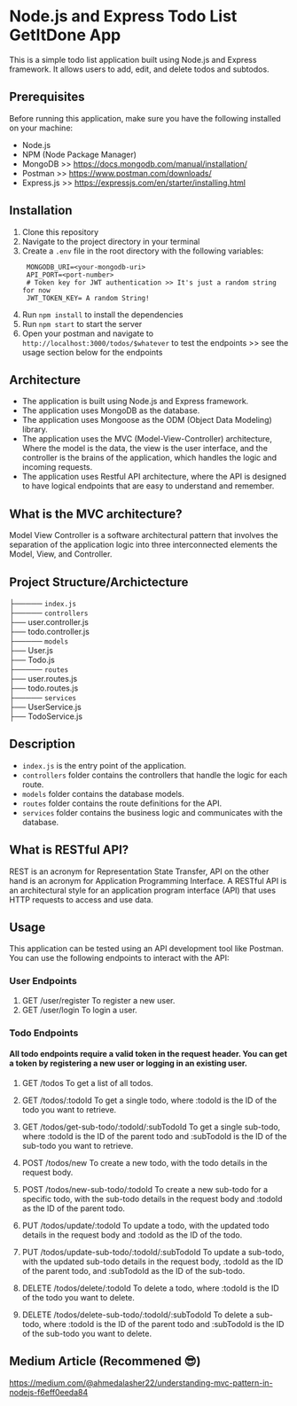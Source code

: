 # Node.js and Express Todo List GetItDone App

This is a simple todo list application built using Node.js and Express framework. It allows users to add, edit, and delete todos and subtodos.

## Prerequisites

Before running this application, make sure you have the following installed on your machine:

- Node.js
- NPM (Node Package Manager)
- MongoDB >> https://docs.mongodb.com/manual/installation/
- Postman >> https://www.postman.com/downloads/
- Express.js >> https://expressjs.com/en/starter/installing.html

## Installation

1. Clone this repository
2. Navigate to the project directory in your terminal
3. Create a `.env` file in the root directory with the following variables:
    ```
     MONGODB_URI=<your-mongodb-uri>
     API_PORT=<port-number>
     # Token key for JWT authentication >> It's just a random string for now
     JWT_TOKEN_KEY= A random String!
    ```
4. Run `npm install` to install the dependencies
5. Run `npm start` to start the server
6. Open your postman and navigate to `http://localhost:3000/todos/$whatever` to test the endpoints >> see the usage section below for the endpoints

## Architecture
 - The application is built using Node.js and Express framework.
 - The application uses MongoDB as the database.
 - The application uses Mongoose as the ODM (Object Data Modeling) library.
 - The application uses the MVC (Model-View-Controller) architecture, Where the model is the data, the view is the user interface, and the controller is the brains of the application, which handles the logic and incoming requests.
 - The application uses Restful API architecture, where the API is designed to have logical endpoints that are easy to understand and remember.

## What is the MVC architecture?
Model View Controller is a software architectural pattern that involves the separation of the application logic into three interconnected elements the Model, View, and Controller.

## Project Structure/Archictecture

├───── `index.js` <br />
├───── `controllers` <br />
    ├── user.controller.js <br />
    ├── todo.controller.js <br />
├───── `models` <br />
    ├── User.js <br />
    ├── Todo.js <br />
├───── `routes` <br />
    ├── user.routes.js <br />
    ├── todo.routes.js <br />
├───── `services` <br />
    ├── UserService.js <br />
    ├── TodoService.js <br />

## Description
- `index.js` is the entry point of the application.
- `controllers` folder contains the controllers that handle the logic for each route.
- `models` folder contains the database models.
- `routes` folder contains the route definitions for the API.
- `services` folder contains the business logic and communicates with the database.

## What is RESTful API?
REST is an acronym for Representation State Transfer, API on the other hand is an acronym for Application Programming Interface. A RESTful API is an architectural style for an application program interface (API) that uses HTTP requests to access and use data.


## Usage

This application can be tested using an API development tool like Postman. You can use the following endpoints to interact with the API:

### User Endpoints
1. GET /user/register
    To register a new user.
2. GET /user/login
    To login a user.

### Todo Endpoints 
#### All todo endpoints require a valid token in the request header. You can get a token by registering a new user or logging in an existing user.
1. GET /todos
    To get a list of all todos.

2. GET /todos/:todoId
    To get a single todo, where :todoId is the ID of the todo you want to retrieve.

3. GET /todos/get-sub-todo/:todoId/:subTodoId
    To get a single sub-todo, where :todoId is the ID of the parent todo and :subTodoId is the ID of the sub-todo you want to retrieve.

4. POST /todos/new
    To create a new todo, with the todo details in the request body.

5. POST /todos/new-sub-todo/:todoId
    To create a new sub-todo for a specific todo, with the sub-todo details in the request body and :todoId as the ID of the parent todo.

6. PUT /todos/update/:todoId
    To update a todo, with the updated todo details in the request body and :todoId as the ID of the todo.

7. PUT /todos/update-sub-todo/:todoId/:subTodoId
    To update a sub-todo, with the updated sub-todo details in the request body, :todoId as the ID of the parent todo, and :subTodoId as the ID of the sub-todo.

8. DELETE /todos/delete/:todoId
    To delete a todo, where :todoId is the ID of the todo you want to delete.

9. DELETE /todos/delete-sub-todo/:todoId/:subTodoId
    To delete a sub-todo, where :todoId is the ID of the parent todo and :subTodoId is the ID of the sub-todo you want to delete.


## Medium Article (Recommened 😎)
https://medium.com/@ahmedalasher22/understanding-mvc-pattern-in-nodejs-f6eff0eeda84
